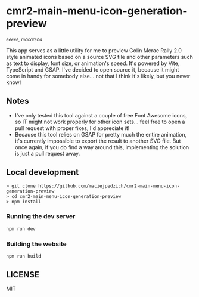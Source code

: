 # cmr2-main-menu-icon-generation-preview

<small><em>eeeee, macarena</em></small>

This app serves as a little utility for me to preview Colin Mcrae Rally 2.0 style animated icons based on a source SVG file and other parameters such as text to display, font size, or animation's speed. It's powered by Vite, TypeScript and GSAP. I've decided to open source it, because it might come in handy for somebody else... not that I think it's likely, but you never know!

## Notes

- I've only tested this tool against a couple of free Font Awesome icons, so IT might not work properly for other icon sets... feel free to open a pull request with proper fixes, I'd appreciate it!
- Because this tool relies on GSAP for pretty much the entire animation, it's currently impossible to export the result to another SVG file. But once again, if you do find a way around this, implementing the solution is just a pull request away.

## Local development

```
> git clone https://github.com/maciejpedzich/cmr2-main-menu-icon-generation-preview
> cd cmr2-main-menu-icon-generation-preview
> npm install
```

### Running the dev server

```
npm run dev
```

### Building the website

```
npm run build
```

## LICENSE

MIT
